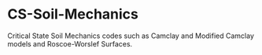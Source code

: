# CS-Soil-Mechanics
Critical State Soil Mechanics codes such as Camclay and Modified Camclay models and Roscoe-Worslef Surfaces.

